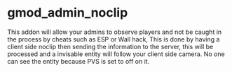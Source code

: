 # gmod_admin_noclip

This addon will allow your admins to observe players and not be caught in the process by cheats such as ESP
or Wall hack, This is done by having a client side noclip then sending the information to the server,
this will be processed and a invisable entity will follow your client side camera. No one can see the
entity because PVS is set to off on it.

